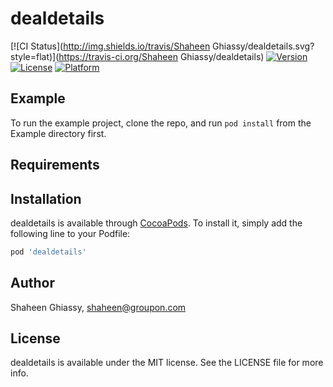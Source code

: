 # dealdetails

[![CI Status](http://img.shields.io/travis/Shaheen Ghiassy/dealdetails.svg?style=flat)](https://travis-ci.org/Shaheen Ghiassy/dealdetails)
[![Version](https://img.shields.io/cocoapods/v/dealdetails.svg?style=flat)](http://cocoapods.org/pods/dealdetails)
[![License](https://img.shields.io/cocoapods/l/dealdetails.svg?style=flat)](http://cocoapods.org/pods/dealdetails)
[![Platform](https://img.shields.io/cocoapods/p/dealdetails.svg?style=flat)](http://cocoapods.org/pods/dealdetails)

## Example

To run the example project, clone the repo, and run `pod install` from the Example directory first.

## Requirements

## Installation

dealdetails is available through [CocoaPods](http://cocoapods.org). To install
it, simply add the following line to your Podfile:

```ruby
pod 'dealdetails'
```

## Author

Shaheen Ghiassy, shaheen@groupon.com

## License

dealdetails is available under the MIT license. See the LICENSE file for more info.
